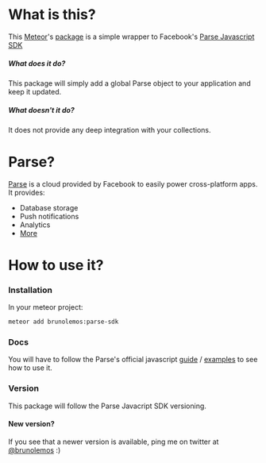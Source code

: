 # What is this?
This [Meteor](http://meteor.com/)'s [package](https://atmospherejs.com/brunolemos/parse-sdk) is a simple wrapper to Facebook's [Parse Javascript SDK](https://parse.com/docs/js/guide)

##### What does it do?
This package will simply add a global Parse object to your application and keep it updated.

##### What doesn't it do?
It does not provide any deep integration with your collections.

# Parse?
[Parse](https://parse.com/) is a cloud provided by Facebook to easily power cross-platform apps. It provides:

  - Database storage
  - Push notifications
  - Analytics
  - [More](https://parse.com/products)

# How to use it?
### Installation
In your meteor project:

```sh
meteor add brunolemos:parse-sdk
```

### Docs
You will have to follow the Parse's official javascript [guide](https://parse.com/docs/js/guide) / [examples](https://parse.com/tutorials#javascript) to see how to use it.

### Version
This package will follow the Parse Javacript SDK versioning.

#### New version?

If you see that a newer version is available, ping me on twitter at [@brunolemos](https://twitter.com/brunolemos) :)
